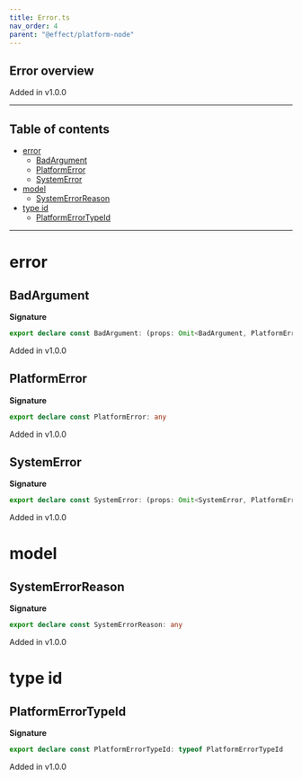 ```yaml
---
title: Error.ts
nav_order: 4
parent: "@effect/platform-node"
---
```


## Error overview

Added in v1.0.0

---

<h2 class="text-delta">Table of contents</h2>

- [error](#error)
  - [BadArgument](#badargument)
  - [PlatformError](#platformerror)
  - [SystemError](#systemerror)
- [model](#model)
  - [SystemErrorReason](#systemerrorreason)
- [type id](#type-id)
  - [PlatformErrorTypeId](#platformerrortypeid)

---

# error

## BadArgument

**Signature**

```ts
export declare const BadArgument: (props: Omit<BadArgument, PlatformError.ProvidedFields>) => BadArgument
```

Added in v1.0.0

## PlatformError

**Signature**

```ts
export declare const PlatformError: any
```

Added in v1.0.0

## SystemError

**Signature**

```ts
export declare const SystemError: (props: Omit<SystemError, PlatformError.ProvidedFields>) => SystemError
```

Added in v1.0.0

# model

## SystemErrorReason

**Signature**

```ts
export declare const SystemErrorReason: any
```

Added in v1.0.0

# type id

## PlatformErrorTypeId

**Signature**

```ts
export declare const PlatformErrorTypeId: typeof PlatformErrorTypeId
```

Added in v1.0.0
